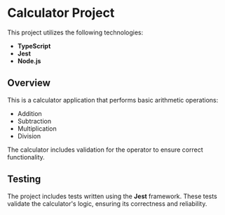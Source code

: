 # Calculator Project

This project utilizes the following technologies:
- **TypeScript**
- **Jest**
- **Node.js**

## Overview

This is a calculator application that performs basic arithmetic operations:
- Addition
- Subtraction
- Multiplication
- Division

The calculator includes validation for the operator to ensure correct functionality.

## Testing

The project includes tests written using the **Jest** framework. These tests validate the calculator's logic, ensuring its correctness and reliability.
